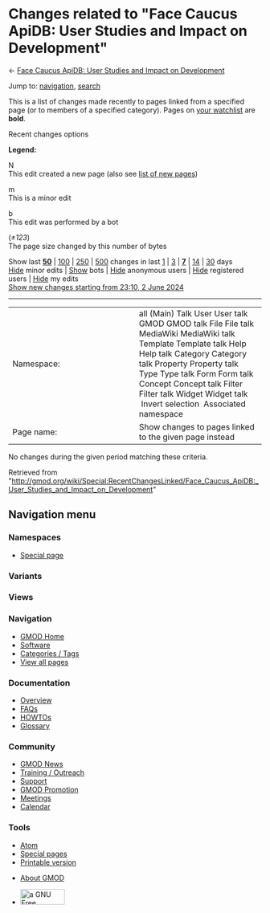 <div id="mw-page-base" class="noprint">

</div>

<div id="mw-head-base" class="noprint">

</div>

<div id="content" class="mw-body" role="main">

<span id="top"></span>

<div id="mw-js-message" style="display:none;">

</div>



# <span dir="auto">Changes related to "Face Caucus ApiDB: User Studies and Impact on Development"</span>

<div id="bodyContent">

<div id="contentSub">

← [Face Caucus ApiDB: User Studies and Impact on
Development](/wiki/Face_Caucus_ApiDB:_User_Studies_and_Impact_on_Development "Face Caucus ApiDB: User Studies and Impact on Development")

</div>

<div id="jump-to-nav" class="mw-jump">

Jump to: [navigation](#mw-navigation), [search](#p-search)

</div>

<div id="mw-content-text">

<div class="mw-specialpage-summary">

This is a list of changes made recently to pages linked from a specified
page (or to members of a specified category). Pages on [your
watchlist](/wiki/Special:Watchlist "Special:Watchlist") are **bold**.

</div>

Recent changes options

<div class="mw-changeslist-legend">

**Legend:**

<div class="mw-collapsible-content">

N  
This edit created a new page (also see [list of new
pages](/wiki/Special:NewPages "Special:NewPages"))

m  
This is a minor edit

b  
This edit was performed by a bot

(*±123*)  
The page size changed by this number of bytes

</div>

</div>

Show last
[**50**](/mediawiki/index.php?title=Special:RecentChangesLinked&limit=50&target=Face_Caucus_ApiDB%3A_User_Studies_and_Impact_on_Development "Special:RecentChangesLinked")
\|
[100](/mediawiki/index.php?title=Special:RecentChangesLinked&limit=100&target=Face_Caucus_ApiDB%3A_User_Studies_and_Impact_on_Development "Special:RecentChangesLinked")
\|
[250](/mediawiki/index.php?title=Special:RecentChangesLinked&limit=250&target=Face_Caucus_ApiDB%3A_User_Studies_and_Impact_on_Development "Special:RecentChangesLinked")
\|
[500](/mediawiki/index.php?title=Special:RecentChangesLinked&limit=500&target=Face_Caucus_ApiDB%3A_User_Studies_and_Impact_on_Development "Special:RecentChangesLinked")
changes in last
[1](/mediawiki/index.php?title=Special:RecentChangesLinked&days=1&from=&target=Face_Caucus_ApiDB%3A_User_Studies_and_Impact_on_Development "Special:RecentChangesLinked")
\|
[3](/mediawiki/index.php?title=Special:RecentChangesLinked&days=3&from=&target=Face_Caucus_ApiDB%3A_User_Studies_and_Impact_on_Development "Special:RecentChangesLinked")
\|
[**7**](/mediawiki/index.php?title=Special:RecentChangesLinked&days=7&from=&target=Face_Caucus_ApiDB%3A_User_Studies_and_Impact_on_Development "Special:RecentChangesLinked")
\|
[14](/mediawiki/index.php?title=Special:RecentChangesLinked&days=14&from=&target=Face_Caucus_ApiDB%3A_User_Studies_and_Impact_on_Development "Special:RecentChangesLinked")
\|
[30](/mediawiki/index.php?title=Special:RecentChangesLinked&days=30&from=&target=Face_Caucus_ApiDB%3A_User_Studies_and_Impact_on_Development "Special:RecentChangesLinked")
days  
[Hide](/mediawiki/index.php?title=Special:RecentChangesLinked&hideminor=1&target=Face_Caucus_ApiDB%3A_User_Studies_and_Impact_on_Development "Special:RecentChangesLinked")
minor edits \|
[Show](/mediawiki/index.php?title=Special:RecentChangesLinked&hidebots=0&target=Face_Caucus_ApiDB%3A_User_Studies_and_Impact_on_Development "Special:RecentChangesLinked")
bots \|
[Hide](/mediawiki/index.php?title=Special:RecentChangesLinked&hideanons=1&target=Face_Caucus_ApiDB%3A_User_Studies_and_Impact_on_Development "Special:RecentChangesLinked")
anonymous users \|
[Hide](/mediawiki/index.php?title=Special:RecentChangesLinked&hideliu=1&target=Face_Caucus_ApiDB%3A_User_Studies_and_Impact_on_Development "Special:RecentChangesLinked")
registered users \|
[Hide](/mediawiki/index.php?title=Special:RecentChangesLinked&hidemyself=1&target=Face_Caucus_ApiDB%3A_User_Studies_and_Impact_on_Development "Special:RecentChangesLinked")
my edits  
[Show new changes starting from 23:10, 2 June
2024](/mediawiki/index.php?title=Special:RecentChangesLinked&from=20240602231023&target=Face_Caucus_ApiDB%3A_User_Studies_and_Impact_on_Development "Special:RecentChangesLinked")

------------------------------------------------------------------------

<table class="mw-recentchanges-table">
<colgroup>
<col style="width: 50%" />
<col style="width: 50%" />
</colgroup>
<tbody>
<tr class="odd">
<td class="mw-label mw-namespace-label">Namespace:</td>
<td class="mw-input">all (Main) Talk User User talk GMOD GMOD talk File
File talk MediaWiki MediaWiki talk Template Template talk Help Help talk
Category Category talk Property Property talk Type Type talk Form Form
talk Concept Concept talk Filter Filter talk Widget Widget talk
 Invert selection
 Associated namespace</td>
</tr>
<tr class="even">
<td class="mw-label mw-target-label">Page name:</td>
<td class="mw-input">Show changes to pages linked to the given page
instead</td>
</tr>
</tbody>
</table>

<div class="mw-changeslist-empty">

No changes during the given period matching these criteria.

</div>

</div>

<div class="printfooter">

Retrieved from
"<http://gmod.org/wiki/Special:RecentChangesLinked/Face_Caucus_ApiDB:_User_Studies_and_Impact_on_Development>"

</div>

<div id="catlinks" class="catlinks catlinks-allhidden">

</div>

<div class="visualClear">

</div>

</div>

</div>

<div id="mw-navigation">

## Navigation menu

<div id="mw-head">



<div id="left-navigation">

<div id="p-namespaces" class="vectorTabs" role="navigation"
aria-labelledby="p-namespaces-label">

### Namespaces

- <span id="ca-nstab-special">[Special
  page](/wiki/Special:RecentChangesLinked/Face_Caucus_ApiDB:_User_Studies_and_Impact_on_Development "This is a special page, you cannot edit the page itself")</span>

</div>

<div id="p-variants" class="vectorMenu emptyPortlet" role="navigation"
aria-labelledby="p-variants-label">

### 

### Variants[](#)

<div class="menu">

</div>

</div>

</div>

<div id="right-navigation">

<div id="p-views" class="vectorTabs emptyPortlet" role="navigation"
aria-labelledby="p-views-label">

### Views

</div>



</div>



</div>

</div>

</div>

<div id="mw-panel">

<div id="p-logo" role="banner">

<a href="/wiki/Main_Page"
style="background-image: url(http://gmod.org/images/GMOD-cogs.png);"
title="Visit the main page"></a>

</div>

<div id="p-Navigation" class="portal" role="navigation"
aria-labelledby="p-Navigation-label">

### Navigation

<div class="body">

- <span id="n-GMOD-Home">[GMOD Home](/wiki/Main_Page)</span>
- <span id="n-Software">[Software](/wiki/GMOD_Components)</span>
- <span id="n-Categories-.2F-Tags">[Categories /
  Tags](/wiki/Categories)</span>
- <span id="n-View-all-pages">[View all
  pages](/wiki/Special:AllPages)</span>

</div>

</div>

<div id="p-Documentation" class="portal" role="navigation"
aria-labelledby="p-Documentation-label">

### Documentation

<div class="body">

- <span id="n-Overview">[Overview](/wiki/Overview)</span>
- <span id="n-FAQs">[FAQs](/wiki/Category:FAQ)</span>
- <span id="n-HOWTOs">[HOWTOs](/wiki/Category:HOWTO)</span>
- <span id="n-Glossary">[Glossary](/wiki/Glossary)</span>

</div>

</div>

<div id="p-Community" class="portal" role="navigation"
aria-labelledby="p-Community-label">

### Community

<div class="body">

- <span id="n-GMOD-News">[GMOD News](/wiki/GMOD_News)</span>
- <span id="n-Training-.2F-Outreach">[Training /
  Outreach](/wiki/Training_and_Outreach)</span>
- <span id="n-Support">[Support](/wiki/Support)</span>
- <span id="n-GMOD-Promotion">[GMOD
  Promotion](/wiki/GMOD_Promotion)</span>
- <span id="n-Meetings">[Meetings](/wiki/Meetings)</span>
- <span id="n-Calendar">[Calendar](/wiki/Calendar)</span>

</div>

</div>

<div id="p-tb" class="portal" role="navigation"
aria-labelledby="p-tb-label">

### Tools

<div class="body">

- <span id="feedlinks"><a
  href="http://gmod.org/mediawiki/index.php?title=Special:RecentChangesLinked/Face_Caucus_ApiDB:_User_Studies_and_Impact_on_Development&amp;feed=atom"
  id="feed-atom" class="feedlink" rel="alternate"
  type="application/atom+xml" title="Atom feed for this page">Atom</a></span>
- <span id="t-specialpages"><a href="/wiki/Special:SpecialPages" accesskey="q"
  title="A list of all special pages [q]">Special pages</a></span>
- <span id="t-print"><a
  href="/mediawiki/index.php?title=Special:RecentChangesLinked/Face_Caucus_ApiDB:_User_Studies_and_Impact_on_Development&amp;printable=yes"
  rel="alternate" accesskey="p"
  title="Printable version of this page [p]">Printable version</a></span>

</div>

</div>

</div>

</div>

<div id="footer" role="contentinfo">

- <span id="footer-places-about">[About
  GMOD](/wiki/GMOD:About "GMOD:About")</span>

<!-- -->

- <span id="footer-copyrightico">[<img src="http://www.gnu.org/graphics/gfdl-logo-small.png" width="88"
  height="31" alt="a GNU Free Documentation License" />](http://www.gnu.org/licenses/fdl-1.3.html)</span>


<div style="clear:both">

</div>

</div>
